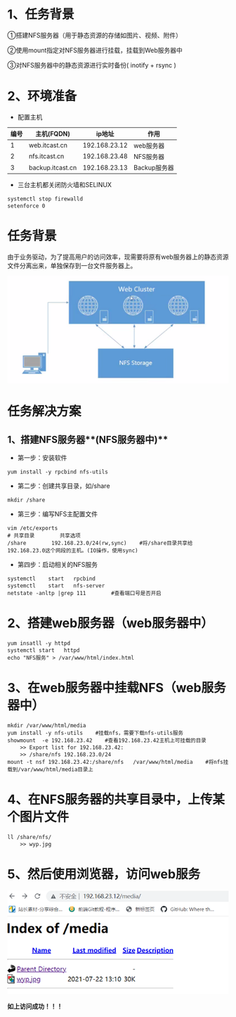 # 1、任务背景

①搭建NFS服务器（用于静态资源的存储如图片、视频、附件）

②使用mount指定对NFS服务器进行挂载，挂载到Web服务器中

③对NFS服务器中的静态资源进行实时备份( inotify + rsync )

# 2、环境准备

- 配置主机

| 编号 | 主机(FQDN) | ip地址 | 作用 | 
| -- | -- | -- | -- |
| 1 | web.itcast.cn | 192.168.23.12 | web服务器 | 
| 2 | nfs.itcast.cn | 192.168.23.48 | NFS服务器 | 
| 3 | backup.itcast.cn | 192.168.23.13 | Backup服务器 | 


- 三台主机都关闭防火墙和SELINUX

```
systemctl stop firewalld
setenforce 0
```

# **任务背景**

由于业务驱动，为了提高用户的访问效率，现需要将原有web服务器上的静态资源文件分离出来，单独保存到一台文件服务器上。

![](images/WEBRESOURCE3bc865e0fef34a0c12216c1f392fb1cc截图.png)

# **任务解决方案**

## **1、搭建NFS服务器****(NFS服务器中)**

- 第一步：安装软件

```
yum install -y rpcbind nfs-utils 
```

- 第二步：创建共享目录，如/share

```
mkdir /share
```

- 第三步：编写NFS主配置文件

```
vim /etc/exports
# 共享目录        共享选项
/share        192.168.23.0/24(rw,sync)    #将/share目录共享给192.168.23.0这个网段的主机。(IO操作，使用sync)
```

- 第四步：启动相关的NFS服务

```
systemctl    start   rpcbind
systemctl    start   nfs-server
netstate -anltp |grep 111        #查看端口号是否开启
```

# 2、搭建web服务器（web服务器中）

```
yum insatll -y httpd
systemctl start   httpd
echo "NFS服务" > /var/www/html/index.html
```

# 3、在web服务器中挂载NFS（web服务器中）

```
mkdir /var/www/html/media
yum install -y nfs-utils    #挂载nfs，需要下载nfs-utils服务
showmount  -e 192.168.23.42    #查看192.168.23.42主机上可挂载的目录
    >> Export list for 192.168.23.42:
    >> /share/nfs 192.168.23.0/24
mount -t nsf 192.168.23.42:/share/nfs   /var/www/html/media    #将nfs挂载到/var/www/html/media目录上
```

# 4、在NFS服务器的共享目录中，上传某个图片文件

```
ll /share/nfs/
    >> wyp.jpg
```

# 5、然后使用浏览器，访问web服务

![](images/WEBRESOURCEc4b3be70998c3052b9907baf73948833截图.png)

**如上访问成功！！！**